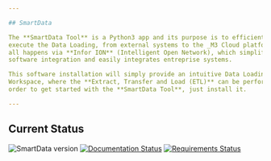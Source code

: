 ```yaml
---

## SmartData

The **SmartData Tool** is a Python3 app and its purpose is to efficiently
execute the Data Loading, from external systems to the _M3 Cloud platform_. It
all happens via **Infor ION** (Intelligent Open Network), which simplifies
software integration and easily integrates entreprise systems.

This software installation will simply provide an intuitive Data Loading
Workspace, where the **Extract, Transfer and Load (ETL)** can be performed. In
order to get started with the **SmartData Tool**, just install it.

---
```


## Current Status

![SmartData version](https://img.shields.io/badge/version-0.0.2-blue)
[![Documentation Status](https://readthedocs.org/projects/inforion/badge/?version=latest)](https://inforion.readthedocs.io/de/latest/?badge=latest)
[![Requirements Status](https://requires.io/github/Fellow-Consulting-AG/inforion/requirements.svg?branch=master)](https://requires.io/github/Fellow-Consulting-AG/inforion/requirements/?branch=master)
